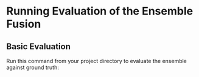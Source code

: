 # Running Evaluation of the Ensemble Fusion

## Basic Evaluation
Run this command from your project directory to evaluate the ensemble against ground truth:

